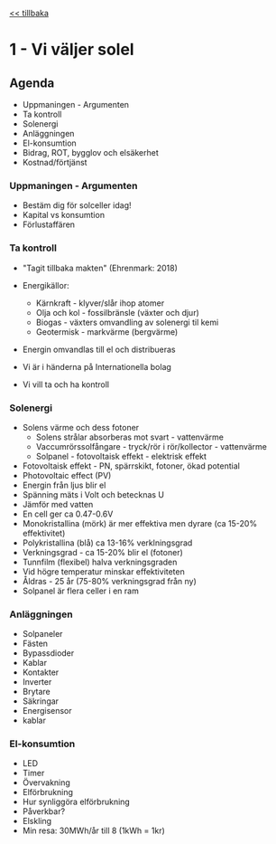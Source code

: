 <a href="README.md"><< tillbaka</a>
# 1 - Vi väljer solel

## Agenda

* Uppmaningen - Argumenten
* Ta kontroll
* Solenergi
* Anläggningen
* El-konsumtion
* Bidrag, ROT, bygglov och elsäkerhet
* Kostnad/förtjänst

### Uppmaningen - Argumenten
* Bestäm dig för solceller idag!
* Kapital vs konsumtion
* Förlustaffären

### Ta kontroll
* "Tagit tillbaka makten" (Ehrenmark: 2018)
* Energikällor: 
    - Kärnkraft - klyver/slår ihop atomer
    - Olja och kol - fossilbränsle (växter och djur)
    - Biogas - växters omvandling av solenergi til kemi
    - Geotermisk - markvärme (bergvärme)
 
* Energin omvandlas till el och distribueras 
* Vi är i händerna på Internationella bolag
* Vi vill ta och ha kontroll
 
### Solenergi
* Solens värme och dess fotoner
    - Solens strålar absorberas mot svart - vattenvärme
    - Vaccumrörssolfångare - tryck/rör i rör/kollector - vattenvärme
    - Solpanel - fotovoltaisk effekt - elektrisk effekt
* Fotovoltaisk effekt - PN, spärrskikt, fotoner, ökad potential
* Photovoltaic effect (PV)
* Energin från ljus blir el
* Spänning mäts i Volt och betecknas U
* Jämför med vatten
* En cell ger ca 0.47-0.6V
* Monokristallina (mörk) är mer effektiva men dyrare (ca 15-20% effektivitet)
* Polykristallina (blå) ca 13-16% verklningsgrad
* Verkningsgrad - ca 15-20% blir el (fotoner)
* Tunnfilm (flexibel) halva verkningsgraden
* Vid högre temperatur minskar effektiviteten
* Åldras - 25 år (75-80% verkningsgrad från ny)
* Solpanel är flera celler i en ram

### Anläggningen
* Solpaneler
* Fästen
* Bypassdioder
* Kablar
* Kontakter
* Inverter
* Brytare
* Säkringar
* Energisensor
* kablar

### El-konsumtion
* LED
* Timer
* Övervakning
* Elförbrukning
* Hur synliggöra elförbrukning
* Påverkbar?
* Elskling
* Min resa: 30MWh/år till 8 (1kWh = 1kr)
